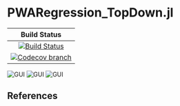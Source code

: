 # PWARegression_TopDown.jl

| **Build Status** |
|:----------------:|
| [![Build Status][build-img]][build-url] |
| [![Codecov branch][codecov-img]][codecov-url] |

[build-img]: https://github.com/guberger/PWARegression_TopDown.jl/workflows/CI/badge.svg?branch=main
[build-url]: https://github.com/guberger/PWARegression_TopDown.jl/actions?query=workflow%3ACI
[codecov-img]: http://codecov.io/github/guberger/PWARegression_TopDown.jl/coverage.svg?branch=main
[codecov-url]: http://codecov.io/github/guberger/PWARegression_TopDown.jl?branch=main

![GUI](https://github.com/guberger/PWARegression_TopDown.jl/blob/main/exa_glucose_05.png)
![GUI](https://github.com/guberger/PWARegression_TopDown.jl/blob/main/exa_uniform2D.png)
![GUI](https://github.com/guberger/PWARegression_TopDown.jl/blob/main/exa_acrobot_regr.png)

## References